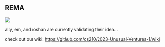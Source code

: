  ## REMA
 
 <img src="https://img.shields.io/badge/%F0%9F%8E%89%20CS%20210%20Best%20Of-Category%3A%20Clear%20Value%20Proposition-brightgreen"/>
 
 ally, em, and roshan are currently validating their idea...
 
 check out our wiki: https://github.com/cs210/2023-Unusual-Ventures-1/wiki
